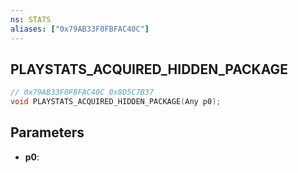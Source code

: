 ```yaml
---
ns: STATS
aliases: ["0x79AB33F0FBFAC40C"]
---
```

## PLAYSTATS_ACQUIRED_HIDDEN_PACKAGE

```c
// 0x79AB33F0FBFAC40C 0x8D5C7B37
void PLAYSTATS_ACQUIRED_HIDDEN_PACKAGE(Any p0);
```


## Parameters
* **p0**: 

